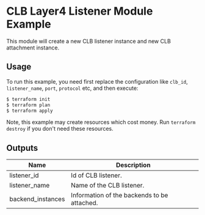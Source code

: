 # CLB Layer4 Listener Module Example

This module will create a new CLB listener instance and new CLB attachment instance.

## Usage

To run this example, you need first replace the configuration like `clb_id`, `listener_name`, `port`, `protocol` etc, and then execute:

```bash
$ terraform init
$ terraform plan
$ terraform apply
```

Note, this example may create resources which cost money. Run `terraform destroy` if you don't need these resources.

## Outputs

| Name | Description |
|------|-------------|
| listener_id | Id of CLB listener.   |
| listener_name | Name of the CLB listener. |
| backend_instances | Information of the backends to be attached. |
